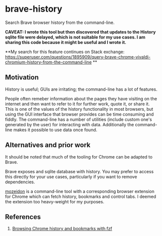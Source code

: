 # brave-history
Search Brave browser history from the command-line.

**CAVEAT: I wrote this tool but then discovered that updates to the History sqlite file were delayed, which is not suitable for my use cases. I am sharing this code because it might be useful and I wrote it.**

**My search for this feature continues on Stack exchange:
https://superuser.com/questions/1895909/query-brave-chrome-vivaldi-chromium-history-from-the-command-line
**

## Motivation
History is useful; GUIs are irritating; the command-line has a lot of features.

People often remeber information about the pages they have visiting on the internet and then want to refer to it for further work, quote it, or share it. This is one of the values of the history functionality in most browsers, but using the GUI interface that browser provides can be time consuming and fiddly. The command-line has a number of utilities (include custom one's generated by the user) for interacting with data. Additionally the command-line makes it possible to use data once found.

## Alternatives and prior work
It should be noted that much of the tooling for Chrome can be adapted to Brave.

Brave exposes and sqlite database with history. You may prefer to access this directly for your use cases, particularly if you want to remove dependencies.

[mozeidon](https://github.com/egovelox/mozeidon) is a command-line tool with a corresponding browser extension for Chrome which can fetch history, bookmarks and control tabs. I deemed the extension too heavy-weight for my purposes.

## References
1. [Browsing Chrome history and bookmarks with fzf](https://junegunn.github.io/fzf/examples/chrome/)
